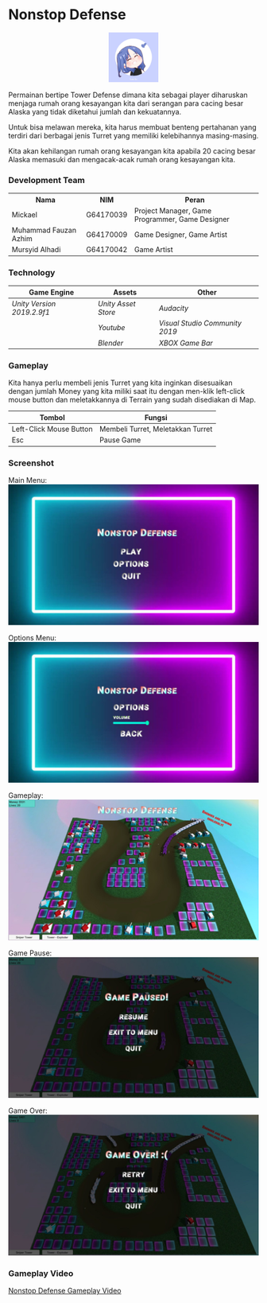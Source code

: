 # Nonstop Defense

<p align="center">
  <a href="">
    <img src="https://github.com/mikhaaa11/NonstopDefense/blob/master/Nonstop%20Defense%20Project/Assets/Images/Ahn%20Yujin.jpg" alt="Nonstop Defense" width=100 height=100>
  </a>
</p>

Permainan bertipe Tower Defense dimana kita sebagai player diharuskan menjaga rumah orang kesayangan kita dari serangan para cacing besar Alaska yang tidak diketahui jumlah dan kekuatannya. 

Untuk bisa melawan mereka, kita harus membuat benteng pertahanan yang terdiri dari berbagai jenis Turret yang memiliki kelebihannya masing-masing. 

Kita akan kehilangan rumah orang kesayangan kita apabila 20 cacing besar Alaska memasuki dan mengacak-acak rumah orang kesayangan kita. 

### Development Team
<table>
  <th>
    Nama
  </th>
  <th>
    NIM
  </th>
  <th>
    Peran
  </th>
  <tr>
    <td>
      Mickael
    </td>
    <td>
      G64170039
    </td>
    <td>
      Project Manager, Game Programmer, Game Designer
    </td>
  </tr>
  <tr>
    <td>
      Muhammad Fauzan Azhim
    </td>
    <td>
      G64170009
    </td>
    <td>
      Game Designer, Game Artist
    </td>
  </tr>
  <tr>
    <td>
      Mursyid Alhadi
    </td>
    <td>
      G64170042
    </td>
    <td>
      Game Artist
    </td>
  </tr>
</table>

### Technology

| Game Engine | Assets | Other |
| ----- | ----- | ----- |
| *Unity Version 2019.2.9f1* | *Unity Asset Store* | *Audacity* |
|  | *Youtube* | *Visual Studio Community 2019* |
|  | *Blender* | *XBOX Game Bar* |


### Gameplay

Kita hanya perlu membeli jenis Turret yang kita inginkan disesuaikan dengan jumlah Money yang kita miliki saat itu dengan men-klik left-click mouse button dan meletakkannya di Terrain yang sudah disediakan di Map.



| Tombol | Fungsi |
| ----- | ----- |
| Left-Click Mouse Button | Membeli Turret, Meletakkan Turret |
| Esc | Pause Game |

### Screenshot 

Main Menu:
![Main Menu](Screenshot-MainMenu.jpg)

Options Menu:
![Options Menu](Screenshot-OptionMenu.jpg)

Gameplay:
![Gameplay](Screenshot-Gameplay.jpg)

Game Pause:
![Game Pause](Screenshot-GamePause.jpg)

Game Over:
![Game Over](Screenshot-GameOver.jpg)

### Gameplay Video
[Nonstop Defense Gameplay Video](https://youtu.be/FqCfjpJ_ux0)
